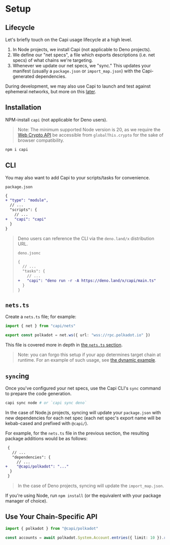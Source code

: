 # Setup

## Lifecycle

Let's briefly touch on the Capi usage lifecycle at a high level.

1. In Node projects, we install Capi (not applicable to Deno projects).
2. We define our "net specs", a file which exports descriptions (i.e. net specs)
   of what chains we're targeting.
3. Whenever we update our net specs, we "sync." This updates your manifest
   (usually a `package.json` or `import_map.json`) with the Capi-generated
   dependencies.

During development, we may also use Capi to launch and test against ephemeral
networks, but more on this [later](./development_nets).

## Installation

NPM-install `capi` (not applicable for Deno users).

> Note: The minimum supported Node version is 20, as we require the
> [Web Crypto API](https://nodejs.org/docs/latest-v20.x/api/webcrypto.html#web-crypto-api)
> be accessible from `globalThis.crypto` for the sake of browser compatibility.

```sh
npm i capi
```

## CLI

You may also want to add Capi to your scripts/tasks for convenience.

`package.json`

```diff
{
+ "type": "module",
  // ...
  "scripts": {
    // ...
+   "capi": "capi"
  }
}
```

> Deno users can reference the CLI via the `deno.land/x` distribution URL.
>
> `deno.jsonc`
>
> ```diff
> {
>   // ...
>   "tasks": {
>     // ...
> +   "capi": "deno run -r -A https://deno.land/x/capi/main.ts"
>   }
> }
> ```

## `nets.ts`

Create a `nets.ts` file; for example:

```ts
import { net } from "capi/nets"

export const polkadot = net.ws({ url: "wss://rpc.polkadot.io" })
```

This file is covered more in depth in [the `nets.ts` section](./net_specs).

> Note: you can forgo this setup if your app determines target chain at runtime.
> For an example of such usage, see
> [the dynamic example](https://github.com/paritytech/capi/blob/main/examples/dynamic.eg.ts).

## `sync`ing

Once you've configured your net specs, use the Capi CLI's `sync` command to
prepare the code generation.

```sh
capi sync node # or `capi sync deno`
```

In the case of Node.js projects, syncing will update your `package.json` with
new dependencies for each net spec (each net spec's export name will be
kebab-cased and prefixed with `@capi/`).

For example, for the `nets.ts` file in the previous section, the resulting
package additions would be as follows:

```diff
 {
   // ...
   "dependencies": {
     // ...
+    "@capi/polkadot": "..."
  }
 }
```

> In the case of Deno projects, syncing will update the `import_map.json`.

If you're using Node, run `npm install` (or the equivalent with your package
manager of choice).

## Use Your Chain-Specific API

```ts
import { polkadot } from "@capi/polkadot"

const accounts = await polkadot.System.Account.entries({ limit: 10 }).run()
```

